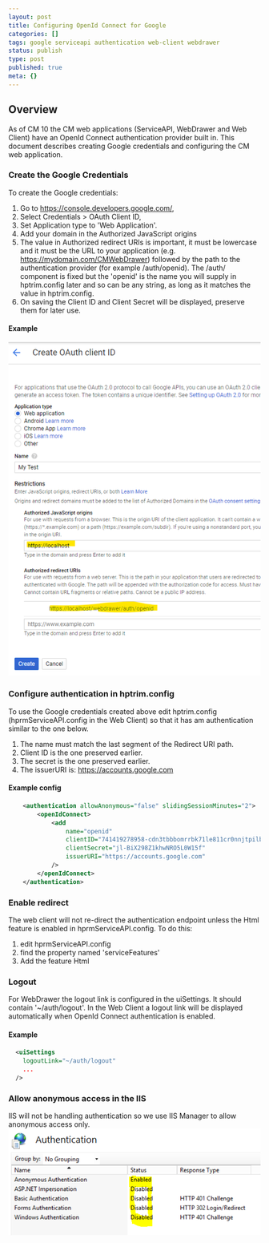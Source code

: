 ```yaml
---
layout: post
title: Configuring OpenId Connect for Google
categories: []
tags: google serviceapi authentication web-client webdrawer
status: publish
type: post
published: true
meta: {}
---
```


## Overview

As of CM 10 the CM web applications (ServiceAPI, WebDrawer and Web Client) have an OpenId Connect authentication provider built in. This document describes creating Google credentials and configuring the CM web application.

### Create the Google Credentials

To create the Google credentials:

1.  Go to https://console.developers.google.com/,
2.  Select Credentials > OAuth Client ID,
3.  Set Application type to 'Web Application'.
4.  Add your domain in the Authorized JavaScript origins
5.  The value in Authorized redirect URIs is important, it must be lowercase and it must be the URL to your application (e.g. https://mydomain.com/CMWebDrawer) followed by the path to the authentication provider (for example /auth/openid). The /auth/ component is fixed but the 'openid' is the name you will supply in hptrim.config later and so can be any string, as long as it matches the value in hptrim.config.
6.  On saving the Client ID and Client Secret will be displayed, preserve them for later use.

#### Example

![](/images/google_credentials.png)

### Configure authentication in hptrim.config

To use the Google credentials created above edit hptrim.config (hprmServiceAPI.config in the Web Client) so that it has am authentication similar to the one below.

1.  The name must match the last segment of the Redirect URI path.
2.  Client ID is the one preserved earlier.
3.  The secret is the one preserved earlier.
4.  The issuerURI is: https://accounts.google.com

#### Example config

```xml
	<authentication allowAnonymous="false" slidingSessionMinutes="2">
		<openIdConnect>
			<add
				name="openid"
				clientID="741419278958-cdn3tbbbomrrbk71le811cr0nnjtpilb.apps.googleusercontent.com"
				clientSecret="jl-BiX298Z1khwNRO5L0W15f"
				issuerURI="https://accounts.google.com"
			/>
		</openIdConnect>
	</authentication>
```

### Enable redirect

The web client will not re-direct the authentication endpoint unless the Html feature is enabled in hprmServiceAPI.config. To do this:

1.  edit hprmServiceAPI.config
2.  find the property named 'serviceFeatures'
3.  Add the feature Html

### Logout

For WebDrawer the logout link is configured in the uiSettings. It should contain '~/auth/logout'. In the Web Client a logout link will be displayed automatically when OpenId Connect authentication is enabled.

#### Example

```xml
  <uiSettings
    logoutLink="~/auth/logout"
	...
  />
```

### Allow anonymous access in the IIS

IIS will not be handling authentication so we use IIS Manager to allow anonymous access only.
![image 1](/images/iis_anon.PNG)
